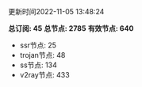 更新时间2022-11-05 13:48:24

**总订阅: 45**
**总节点: 2785**
**有效节点: 640**
- ssr节点: 25
- trojan节点: 48
- ss节点: 134
- v2ray节点: 433
